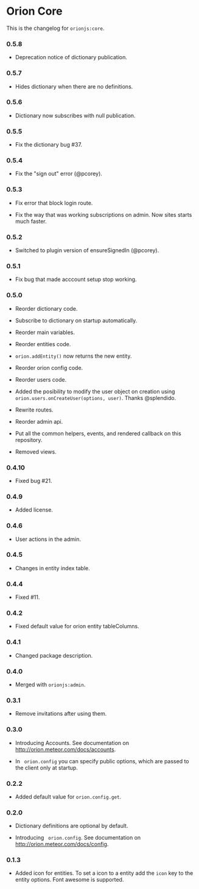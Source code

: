 Orion Core
==========

This is the changelog for ```orionjs:core```.

### 0.5.8

- Deprecation notice of dictionary publication.

### 0.5.7

- Hides dictionary when there are no definitions.

### 0.5.6

- Dictionary now subscribes with null publication.

### 0.5.5

- Fix the dictionary bug #37.

### 0.5.4

- Fix the "sign out" error (@pcorey).

### 0.5.3

- Fix error that block login route.

- Fix the way that was working subscriptions on admin. Now sites starts much faster.

### 0.5.2

- Switched to plugin version of ensureSignedIn (@pcorey).

### 0.5.1

- Fix bug that made acccount setup stop working.

### 0.5.0

- Reorder dictionary code.

- Subscribe to dictionary on startup automatically.

- Reorder main variables.

- Reorder entities code.

- ```orion.addEntity()``` now returns the new entity.

- Reorder orion config code.

- Reorder users code.

- Added the posibility to modify the user object on creation using ```orion.users.onCreateUser(options, user)```. Thanks @splendido.

- Rewrite routes.

- Reorder admin api.

- Put all the common helpers, events, and rendered callback on this repository.

- Removed views.

### 0.4.10

- Fixed bug #21.

### 0.4.9

- Added license.

### 0.4.6

- User actions in the admin.

### 0.4.5

- Changes in entity index table.

### 0.4.4

- Fixed #11.

### 0.4.2

- Fixed default value for orion entity tableColumns.

### 0.4.1

- Changed package description.

### 0.4.0

- Merged with ```orionjs:admin```.

### 0.3.1

- Remove invitations after using them.

### 0.3.0

- Introducing Accounts. See documentation on http://orion.meteor.com/docs/accounts.

- In ``` orion.config``` you can specify public options, which are passed to the client only at startup. 

### 0.2.2

- Added default value for ```orion.config.get```.

### 0.2.0

- Dictionary definitions are optional by default.

- Introducing ``` orion.config```. See documentation on http://orion.meteor.com/docs/config.

### 0.1.3

- Added icon for entities. To set a icon to a entity add the ```icon``` key to the entity options. Font awesome is supported.

